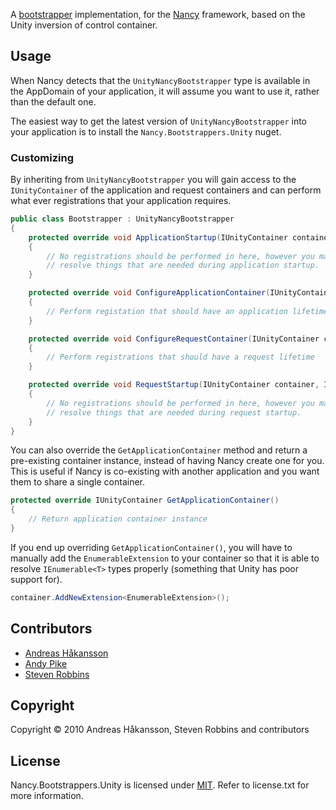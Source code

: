 A [bootstrapper](https://github.com/NancyFx/Nancy/wiki/Bootstrapper) implementation, for the [Nancy](http://nancyfx.org) framework, based on the Unity inversion of control container.

## Usage

When Nancy detects that the `UnityNancyBootstrapper` type is available in the AppDomain of your application, it will assume you want to use it, rather than the default one.

The easiest way to get the latest version of `UnityNancyBootstrapper` into your application is to install the `Nancy.Bootstrappers.Unity` nuget.

### Customizing

By inheriting from `UnityNancyBootstrapper` you will gain access to the `IUnityContainer` of the application and request containers and can perform what ever registrations that your application requires.

```c#
public class Bootstrapper : UnityNancyBootstrapper
{
    protected override void ApplicationStartup(IUnityContainer container, IPipelines pipelines)
    {
        // No registrations should be performed in here, however you may
        // resolve things that are needed during application startup.
    }

    protected override void ConfigureApplicationContainer(IUnityContainer existingContainer)
    {
        // Perform registation that should have an application lifetime
    }

    protected override void ConfigureRequestContainer(IUnityContainer container, NancyContext context)
    {
        // Perform registrations that should have a request lifetime
    }

    protected override void RequestStartup(IUnityContainer container, IPipelines pipelines, NancyContext context)
    {
        // No registrations should be performed in here, however you may
        // resolve things that are needed during request startup.
    }
}
```

You can also override the `GetApplicationContainer` method and return a pre-existing container instance, instead of having Nancy create one for you. This is useful if Nancy is co-existing with another application and you want them to share a single container.

```c#
protected override IUnityContainer GetApplicationContainer()
{
    // Return application container instance
}
```

If you end up overriding `GetApplicationContainer()`, you will have to manually add the `EnumerableExtension` to your container so that it is able to resolve `IEnumerable<T>` types properly (something that Unity has poor support for).

```c#
container.AddNewExtension<EnumerableExtension>();
```

## Contributors

* [Andreas Håkansson](http://github.com/thecodejunkie)
* [Andy Pike](http://github.com/andypike)
* [Steven Robbins](http://github.com/grumpydev)

## Copyright

Copyright © 2010 Andreas Håkansson, Steven Robbins and contributors

## License

Nancy.Bootstrappers.Unity is licensed under [MIT](http://www.opensource.org/licenses/mit-license.php "Read more about the MIT license form"). Refer to license.txt for more information.
